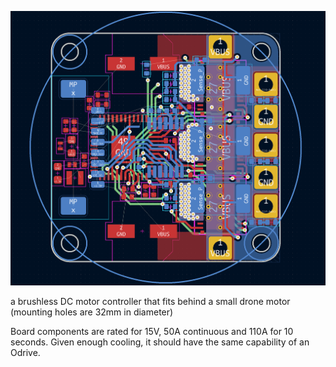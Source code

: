 ![progress](progress.png)

a brushless DC motor controller that fits behind a small drone motor (mounting holes are 32mm in diameter)

Board components are rated for 15V, 50A continuous and 110A for 10 seconds. Given enough cooling, it should have the same capability of an Odrive. 